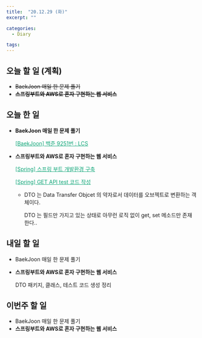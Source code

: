 ```yaml
---
title:  "20.12.29 (화)"
excerpt: ""

categories:
  - Diary

tags:
---
```


## 오늘 할 일 (계획)

- ~~BaekJoon 매일 한 문제 풀기~~
- ~~**스프링부트와 AWS로 혼자 구현하는 웹 서비스**~~

## 오늘 한 일

- **BaekJoon 매일 한 문제 풀기**

  <a href="https://nam-ki-bok.github.io/baekjoon/Baek_LCS/" style="color:#0FA678">[BaekJoon] 백준 9251번 : LCS</a>

- **스프링부트와 AWS로 혼자 구현하는 웹 서비스**

  <a href="https://nam-ki-bok.github.io/spring/InItSpring/" style="color:#0FA678">[Spring] 스프링 부트 개발환경 구축</a>

  <a href="https://nam-ki-bok.github.io/spring/GetTest/" style="color:#0FA678">[Spring] GET API test 코드 작성</a>

  - DTO 는 Data Transfer Objcet 의 약자로서 데이터를 오브젝트로 변환하는 객체이다.

    DTO 는 필드만 가지고 있는 상태로 아무런 로직 없이 get, set 메소드만 존재한다..

##  내일 할 일

- BaekJoon 매일 한 문제 풀기

- **스프링부트와 AWS로 혼자 구현하는 웹 서비스**

  DTO 패키지, 클래스, 테스트 코드 생성 정리

## 이번주 할 일

- BaekJoon 매일 한 문제 풀기
- **스프링부트와 AWS로 혼자 구현하는 웹 서비스**

<br>

